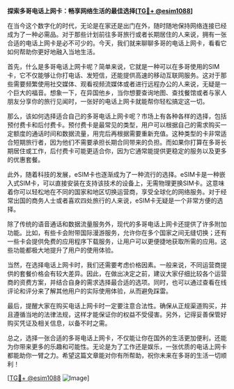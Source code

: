 **探索多哥电话上网卡：畅享网络生活的最佳选择[[TG💪+ @esim1088](https://t.me/s/esim1088)]**

在当今这个数字化的时代，无论是在家还是出门在外，随时随地保持网络连接已经成为了一种必需品。对于那些计划前往多哥旅行或者长期居住的人来说，拥有一张合适的电话上网卡是必不可少的。今天，我们就来聊聊多哥的电话上网卡，看看它如何帮助你更好地融入当地生活。

首先，什么是多哥电话上网卡呢？简单来说，它就是一种可以在多哥使用的SIM卡，它不仅能够让你打电话、发短信，还能提供高速的移动互联网服务。这对于那些需要频繁使用社交媒体、观看视频流媒体或者进行远程办公的人来说，无疑是一个巨大的福音。想象一下，在异国他乡，当你想要查询地图、查找餐馆或者与家人朋友分享你的旅行见闻时，一张好的电话上网卡就能帮你轻松搞定这一切。

那么，该如何选择适合自己的多哥电话上网卡呢？市场上有各种各样的选择，包括预付费卡和后付费卡。预付费卡是最常见的类型，用户可以根据自己的需求购买一定额度的通话时间和数据流量，用完后再根据需要重新充值。这种类型的卡非常适合短期旅行者，因为他们不需要承担长期合同带来的负担。而如果你打算在多哥长期居住或工作，后付费卡可能更适合你，因为它通常能提供更稳定的服务以及更多的优惠套餐。

此外，随着科技的发展，eSIM卡也逐渐成为了一种流行的选择。eSIM卡是一种嵌入式SIM卡，可以直接安装在支持该技术的设备上，无需物理更换SIM卡。这意味着你可以轻松地在不同的国家和地区切换运营商，享受全球化的网络服务。对于经常出国的商务人士或者喜欢四处旅行的人来说，eSIM卡无疑是一个非常方便的选择。

除了传统的语音通话和数据流量服务外，现代的多哥电话上网卡还提供了许多附加功能。比如，有些卡会附带国际漫游服务，允许你在多个国家之间无缝切换；还有一些卡会提供免费的应用程序下载服务，让用户可以更便捷地获取所需的应用。这些功能都极大地提升了用户的使用体验。

当然，在选择电话上网卡时，我们还需要考虑价格因素。一般来说，不同运营商提供的套餐价格会有较大差异。因此，在做出决定之前，建议大家仔细比较各个运营商的资费方案，并结合自身的需求选择最合适的选项。同时，也可以通过查看在线评论和评分来了解其他用户的实际使用体验，从而避免踩雷。

最后，提醒大家在购买电话上网卡时一定要注意合法性。确保从正规渠道购买，并且遵循当地的法律法规，这样才能保证你的权益不受侵害。另外，记得妥善保管好购买凭证及相关信息，以备不时之需。

总之，选择一张合适的多哥电话上网卡，不仅能让你在国外的生活更加便利，还能为你带来更多的乐趣和可能性。无论是为了工作还是娱乐，一张优质的电话上网卡都能助你一臂之力。希望这篇文章能对你有所帮助，祝你未来在多哥的生活一切顺利！

[[TG💪+ @esim1088](https://t.me/s/esim1088) ![Image](https://i.postimg.cc/4NQfJmqS/Snipaste-2025-05-13-00-14-12.png)]